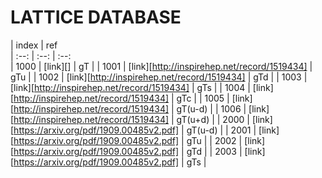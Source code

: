 # LATTICE DATABASE

| index | ref          
| :--:  | :--:         | :--:   
| 1000  | [link][]    | gT            |
| 1001  | [link][http://inspirehep.net/record/1519434]    | gTu         |
| 1002  | [link][http://inspirehep.net/record/1519434]    | gTd         |
| 1003  | [link][http://inspirehep.net/record/1519434]    | gTs         |
| 1004  | [link][http://inspirehep.net/record/1519434]    | gTc         |
| 1005  | [link][http://inspirehep.net/record/1519434]    | gT(u-d)     |
| 1006  | [link][http://inspirehep.net/record/1519434]    | gT(u+d)     |
| 2000  | [link][https://arxiv.org/pdf/1909.00485v2.pdf]  | gT(u-d)     |
| 2001  | [link][https://arxiv.org/pdf/1909.00485v2.pdf]  | gTu         |
| 2002  | [link][https://arxiv.org/pdf/1909.00485v2.pdf]  | gTd         |
| 2003  | [link][https://arxiv.org/pdf/1909.00485v2.pdf]  | gTs         |


